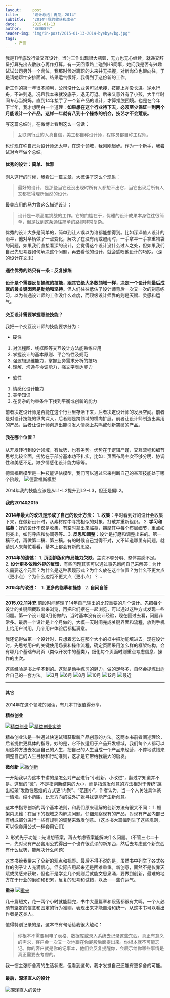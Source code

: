 ```yaml
---
layout:     post
title:      "设计总结｜再见，2014"
subtitle:   "2014年我的收获和成长"
date:       2015-01-13
author:     "四四四毛"
header-img: "img/in-post/2015-01-13-2014-byebye/bg.jpg"
tags:
    - 产品
---
```




我是11年底改行做交互设计。当时工作出现很大瓶颈，无力也无心继续，就递交辞呈打算先出去散散心再作打算。有一天回家路上碰到HR同事，她问我是否有兴趣试试公司另外一个岗位，我那时候对离职的未来并无把握，对新岗位也很向往，于是请她帮忙安排面试。结果运气很好，我得到了这份新的工作。

新工作的第一年很不顺利，公司没什么业务可以承接，技能上亦没长进。逆水行舟，不进则退，况且我本来就没底子，退无可退。后来又意外有了小孩，大半年时间专心当妈妈。直到14年接手了一个新产品的设计，才算摆脱困境。也是在今年下半年，我才想明白一个道理：**如果想在这个行业待下去，必须至少保证一到两个月能设计一个产品，这样一年就有八到十个操练的机会，技艺才不会荒废。**

写这篇总结时，在微博上看到这么一句话：

>互联网行业的人真自信，美工都自称设计师，程序员都自称工程师。

也许现在称自己为设计师还太早，在这个领域，我刚刚起步。作为一个新手，我尝试对今年做个总结。


#### 优秀的设计：简单、优雅
刚入这行的时候，我看过一篇文章，大概讲了这么个现象：

>最好的设计，是那些当它还没出现时所有人都想不出它，当它出现后所有人又都觉得理所当然的设计。

最美应用的马力曾这么描述设计：

>设计是一项高度挑战的工作。它的门槛在于，优雅的设计成果本身往往很简单，但是找到这条通往简单的路却非常复杂。

优秀的设计大多是简单的，简单到让人误以为谁都能想得到。比如深泽值人设计的雨伞，他对伞柄做了一点变化，解决了在没有雨或避雨时，一手拿伞一手拿重物袋的问题，如果我们直接看深的设计，会觉得这个设计没什么过人之处，但如果我们自己先思考要如何解决这个问题，再去看他的设计，就会感叹他设计的巧妙。（深的设计在文末）


#### 通往优秀的路只有一条：反复操练
**设计是个需要反复操练的技能，跟其它绝大多数领域一样，决定一个设计师最后成就的最关键因素是勤勉和坚持**。但人们往往低估了设计师背后一次又一次的刻意练习，以为普通设计师的工作没什么难度，而顶级设计师靠的则是天赋、灵感和运气。


#### 交互设计需要掌握哪些技能？
我把一个交互设计师的技能要求分为：

* 硬性
 1. 对流程图、线框图等交互设计方法能熟练应用
 2. 掌握设计的基本原则、平台特性及规范
 3. 强逻辑思维能力，掌握业务需求分析的技巧
 4. 理解、沟通与协调能力，强文字表达能力

* 软性
 1. 情感化设计能力
 2. 美学知识
 3. 在复杂的约束条件下找到平衡或创新的能力

前者决定设计师是否能在这个行业里存活下来，后者决定设计师的发展空间。前者是对设计技能的纵向深入，后者则是跨领域的横向扩展。前者让设计师制造出易用的产品，后者让设计师创造出能引发人情感上共鸣或创新突破的产品。


#### 我在哪个位置？
从开发转行到设计领域，有优势，也有劣势。优势在于逻辑严谨，交互流程和细节思考比较全面，劣势在于部分基本功不扎实，比如：页面布局主次不够分明、协调性和美感不足，缺少情感化设计能力等等。

德雷福斯模型是一种技能评估模型，我们可以通过它来判断自己的某项技能处于哪个阶段。
![德雷福斯模型](/img/in-post/2015-01-13-2014-byebye/1.png)

2014年我的技能应该是从L1~L2提升到L2~L3，但还是偏L2。


#### 我的2014&2015

**2014年最大的改进是形成了自己的设计方法：**
 1. **收集**：平时看到好的设计会收集下来，在做新设计时，从素材库中寻找相似的对象，打散并重新组织。
 2. **学习和临摹**：好的设计不仅是收集，有空时拿出来临摹，揣摩其中每个布局细节，重点如何突出，如何呼应和协调等等...
 3. **反思和调整**：设计是打磨和调整出来的。第一稿不对，再做第二稿、第三稿。有的时候自己觉得不对，又不知道哪里有问题，就请别人来帮忙看看，基本上都会有新的思路。

**2014年的遗憾：**
 1. **页面排版和布局能力欠缺**，主次不够分明、整体美感不足。
 2. **设计更多依赖外界的反馈**，有些问题其实可以通过事先询问自己来解答：为什么需要这个元素？为什么是这种表现形式？为什么放在这个位置？为什么不更大点（更小点）？为什么边距不更大点（更小点）？...

**2015年的改进：**
  1. **更多的临摹和操练**
  2. **自问自答**

------

**2015.02.11补充**
前段时间整理了14年自己输出的比较重要的几个设计。先把每个设计的关键图截取出来浏览，再把它们摆在一起浏览，可以通过这种方式发现一些问题。第一个设计是3月份做的，当时基本没有设计经验，现在回过去看，问题非常多。最后一个设计是上个月做的，大概一天时间完成关键界面和流程，放到手机上给用户试用，几个用户体验后都挺满意。

我还记得做第一个设计时，只想着怎么在那个大小的框中把功能填进去。现在设计时，先思考用户的关键使用场景和操作流程，确定页面采用怎么样的框架结构，会有哪几个基础布局页（类似开发中的基类），细化每个页面时则重点考虑信息、操作的主次。

这些经验是书上学不到的。这就是动手练习的魅力，做的足够多，自然会提炼出适合自己的一套方法。
![3月](/img/in-post/2015-01-13-2014-byebye/2.png)
![6月](/img/in-post/2015-01-13-2014-byebye/3.png)
![8月](/img/in-post/2015-01-13-2014-byebye/4.png)
![10月](/img/in-post/2015-01-13-2014-byebye/5.png)
![12月](/img/in-post/2015-01-13-2014-byebye/6.png)
![最近](/img/in-post/2015-01-13-2014-byebye/7.png)

 ------

#### 其它
2014年在这个领域的阅读，有几本书很值得分享。

**精益创业**

[![精益创业](http://img3.douban.com/mpic/s26583314.jpg)](http://book.douban.com/subject/10945606/)
[![精益创业实战](http://img5.douban.com/mpic/s24610736.jpg)](http://book.douban.com/subject/20505765/)

精益创业法是一种通过快速试错获取新产品创意的方法。这两本书前者阐述理论，后者提供更具体的指导。妙的是，它不仅适用于产品开发领域，我们每个人都可以用这种方法去发展自己的人生，把自己的人生当成一个产品来经营，不停地试错来调整自己的人生目标和行动准则，这才是它带给我最大的启发。


**微创新**
[![微创新](http://img5.douban.com/mpic/s27247439.jpg)](http://book.douban.com/subject/25854698/)

一开始我以为这本书讲的是怎么对产品进行“小创新，小改进”，翻过才知道并不是。这里的“微”，不是指创新结果的大小，而是指激发创意的方法相对于传统“跳出框架”发散性思维的方式更“内聚”、“范围小”，作者认为，当一个人关注具体某一情境，缩小范围，比无方向的往外扩张寻找更能产生新创意。

这本书指导创新的两个基本法则，和我们原来理解的创新方法有很大不同：
1. 框架内思维：在当下的视域之内解决问题。仔细观察现有的产品，对现有产品内部已有组成部分进行一些有规则的调整来激发创意。（这本书大篇幅列举了这些规则，可以像套用公式一样套用它们）

2. 形式先于功能：先设想答案，再去考虑答案能解决什么问题。（不管三七二十一，先对现有产品套用公式得出一个也许很荒谬的新东西，然后去考虑这个新东西有什么优势，能解决什么问题）

这本书给我带来了全新的观点和视野。最后不得不说的是，虽然书中列举了各式各样的例子让人充满信心，但实际应用起来还是困难重重。新创意，固然不是仅靠天赋或灵感来获取，但也不是学会几个规则后就能文思泉涌，要做到创新，最难的地方在于行业的磨砺和积累，反复的思考和试错，以及——些许运气。


**重来**
[![重来](http://img3.douban.com/mpic/s4502451.jpg)](http://book.douban.com/subject/5320866/)

几十篇短文，花一两个小时就能翻完，书中大量篇章和段落都很有共鸣。一个人必须有坚定的信念和固定的行为准则，表现出来才能自洽和统一，从这本书可以看出作者是这类人。

值得特别记录的是，这本书有句话给我很大触动：

>你根本不需要用电子表格、数据库或录入系统去记录这些东西。真正有意义的需求，客户会一次又一次地跟在你屁股后面提出来。你根本就不可能忘记。你的客户就是你的记事本，他们会反复提醒你，会展示给你哪些事情是真正需要去考虑的。

我一惯主张断舍离的生活状态，但看到这句，我才发觉自己还能有更多舍的可能。


#### 最后，深泽直人的设计

![深泽直人的设计](/img/in-post/2015-01-13-2014-byebye/8.png)
 